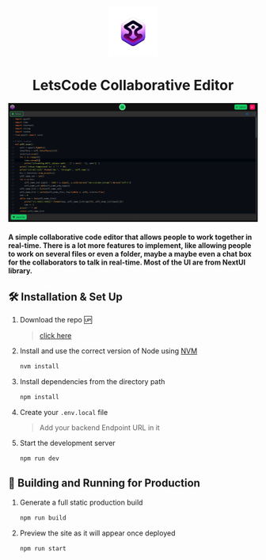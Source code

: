 <div align="center">
  <img alt="Logo" src="public/Icon.png" width="100" />
</div>
<h1 align="center">
  LetsCode Collaborative Editor
</h1>

![demo](public/demo.png)

#### A simple collaborative code editor that allows people to work together in real-time. There is a lot more features to implement, like allowing people to work on several files or even a folder, maybe a maybe even a chat box for the collaborators to talk in real-time. Most of the UI are from NextUI library.

## 🛠 Installation & Set Up

1. Download the repo :up:

   > [click here](https://github.com/AbassHammed/RealtimeEditor)

2. Install and use the correct version of Node using [NVM](https://github.com/nvm-sh/nvm)

   ```sh
   nvm install
   ```

3. Install dependencies from the directory path

   ```sh
   npm install
   ```

4. Create your `.env.local` file

   > Add your backend Endpoint URL in it

5. Start the development server

   ```sh
   npm run dev
   ```

## 🚀 Building and Running for Production

1. Generate a full static production build

   ```sh
   npm run build
   ```

1. Preview the site as it will appear once deployed

   ```sh
   npm run start
   ```
